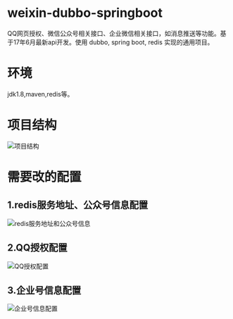 # weixin-dubbo-springboot
QQ网页授权、微信公众号相关接口、企业微信相关接口，如消息推送等功能。基于17年6月最新api开发。使用 dubbo, spring boot, redis 实现的通用项目。

# 环境
  jdk1.8,maven,redis等。

# 项目结构
![项目结构](https://git.oschina.net/uploads/images/2017/0817/122249_33e85f50_1069272.png "QQ20170817-122217.png")

# 需要改的配置
## 1.redis服务地址、公众号信息配置
![redis服务地址和公众号信息](https://git.oschina.net/uploads/images/2017/0817/131800_3d2bc2f6_1069272.png "QQ20170817-131711.png")

## 2.QQ授权配置
![QQ授权配置](https://git.oschina.net/uploads/images/2017/0817/131923_99087e75_1069272.png "QQ20170817-131406.png")

## 3.企业号信息配置
![企业号信息配置](https://git.oschina.net/uploads/images/2017/0817/132009_a302c7cc_1069272.png "QQ20170817-131025.png")